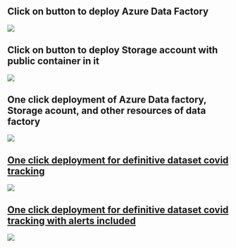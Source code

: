 <h2> Click on button to deploy Azure Data Factory </h2>
<a href="https://portal.azure.com/#create/Microsoft.Template/uri/https%3A%2F%2Fraw.githubusercontent.com%2FAzure%2Fazure-quickstart-templates%2Fmaster%2F101-data-factory-v2-create%2Fazuredeploy.json" target="_blank">
  <img src="https://aka.ms/deploytoazurebutton"/>
</a>
<h2> Click on button to deploy Storage account with public container in it </h2>
<a href="https://portal.azure.com/#create/Microsoft.Template/uri/https%3A%2F%2Fraw.githubusercontent.com%2FAzure%2Fazure-quickstart-templates%2Fmaster%2F101-storage-blob-container%2Fazuredeploy.json" target="_blank">
  <img src="https://aka.ms/deploytoazurebutton"/>
</a>

<h2> One click deployment of Azure Data factory, Storage acount, and other resources of data factory </h2>
<a href="https://portal.azure.com/#create/Microsoft.Template/uri/https%3A%2F%2Fraw.githubusercontent.com%2Fassadullah96%2FAzureARMTemplates%2Fmain%2Farm_template.json
" target="_blank">
  <img src="https://aka.ms/deploytoazurebutton"/>
  
  
<h2> One click deployment for definitive dataset covid tracking </h2>
<a href="https://portal.azure.com/#create/Microsoft.Template/uri/https%3A%2F%2Fraw.githubusercontent.com%2Fassadullah96%2Fcovid_tracking_adf_arm_template%2Fmain%2Fdefinitive_dataset_adf.json" target="_blank">
  <img src="https://aka.ms/deploytoazurebutton"/>
  
<h2> One click deployment for definitive dataset covid tracking with alerts included </h2>
<a href="https://portal.azure.com/#create/Microsoft.Template/uri/https%3A%2F%2Fraw.githubusercontent.com%2Fassadullah96%2FAzureARMTemplates%2Fmain%2Fdefinitive_dataset_adf_withAlerts.json" target="_blank">
  <img src="https://aka.ms/deploytoazurebutton"/>


